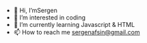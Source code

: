 - 👋 Hi, I’mSergen
- 👀 I’m interested in coding
- 🌱 I’m currently learning Javascript & HTML
- 📫 How to reach me sergenafsin@gmail.com
